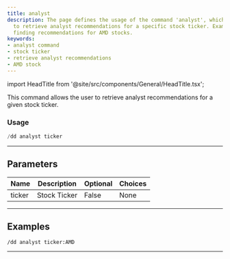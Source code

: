 ```yaml
---
title: analyst
description: The page defines the usage of the command 'analyst', which allows users
  to retrieve analyst recommendations for a specific stock ticker. Examples include
  finding recommendations for AMD stocks.
keywords:
- analyst command
- stock ticker
- retrieve analyst recommendations
- AMD stock
---
```


import HeadTitle from '@site/src/components/General/HeadTitle.tsx';

<HeadTitle title="analyst - Duedilligence - Discord - Reference | OpenBB Bot Docs" />

This command allows the user to retrieve analyst recommendations for a given stock ticker.

### Usage

```python wordwrap
/dd analyst ticker
```

---

## Parameters

| Name | Description | Optional | Choices |
| ---- | ----------- | -------- | ------- |
| ticker | Stock Ticker | False | None |


---

## Examples

```
/dd analyst ticker:AMD
```
---
